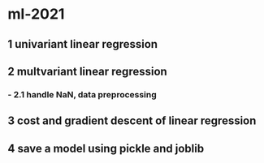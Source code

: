 # ml-2021
## 1 univariant linear regression
## 2 multvariant linear regression
### - 2.1 handle NaN, data preprocessing 
## 3 cost and gradient descent of linear regression
## 4 save a model using pickle and joblib
